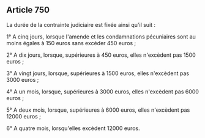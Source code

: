 Article 750
----
La durée de la contrainte judiciaire est fixée ainsi qu'il suit :

1° A cinq jours, lorsque l'amende et les condamnations pécuniaires sont au moins
égales à 150 euros sans excéder 450 euros ;

2° A dix jours, lorsque, supérieures à 450 euros, elles n'excèdent pas 1500
euros ;

3° A vingt jours, lorsque, supérieures à 1500 euros, elles n'excèdent pas 3000
euros ;

4° A un mois, lorsque, supérieures à 3000 euros, elles n'excèdent pas 6000 euros
;

5° A deux mois, lorsque, supérieures à 6000 euros, elles n'excèdent pas 12000
euros ;

6° A quatre mois, lorsqu'elles excèdent 12000 euros.
